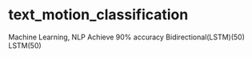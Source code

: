 # text_motion_classification
Machine Learning, NLP
Achieve 90% accuracy
Bidirectional(LSTM)(50)
LSTM(50)
